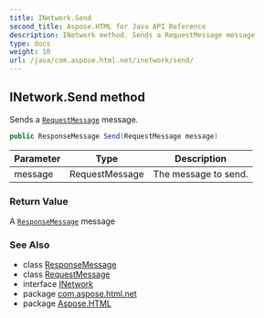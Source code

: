 ```yaml
---
title: INetwork.Send
second_title: Aspose.HTML for Java API Reference
description: INetwork method. Sends a RequestMessage message
type: docs
weight: 10
url: /java/com.aspose.html.net/inetwork/send/
---
```

## INetwork.Send method

Sends a [`RequestMessage`](../../requestmessage/) message.

```java
public ResponseMessage Send(RequestMessage message)
```

| Parameter | Type | Description |
| --- | --- | --- |
| message | RequestMessage | The message to send. |

### Return Value

A [`ResponseMessage`](../../responsemessage/) message

### See Also

* class [ResponseMessage](../../responsemessage/)
* class [RequestMessage](../../requestmessage/)
* interface [INetwork](../)
* package [com.aspose.html.net](../../../com.aspose.html.net/)
* package [Aspose.HTML](../../../)
